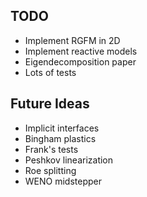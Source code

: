 ## TODO

* Implement RGFM in 2D
* Implement reactive models
* Eigendecomposition paper
* Lots of tests

## Future Ideas

* Implicit interfaces
* Bingham plastics
* Frank's tests
* Peshkov linearization
* Roe splitting
* WENO midstepper
